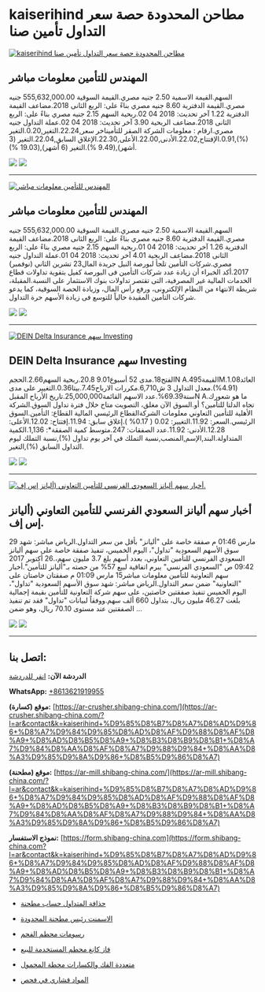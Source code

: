 # kaiserihind مطاحن المحدودة حصة سعر التداول تأمين صنا

<a href="https://swt.shibang-china.com/?l=ar&img&k=kaiserihind+%D9%85%D8%B7%D8%A7%D8%AD%D9%86+%D8%A7%D9%84%D9%85%D8%AD%D8%AF%D9%88%D8%AF%D8%A9+%D8%AD%D8%B5%D8%A9+%D8%B3%D8%B9%D8%B1+%D8%A7%D9%84%D8%AA%D8%AF%D8%A7%D9%88%D9%84+%D8%AA%D8%A3%D9%85%D9%8A%D9%86+%D8%B5%D9%86%D8%A7" target="_blank">![kaiserihind مطاحن المحدودة حصة سعر التداول تأمين صنا](http://static.shibang-china.com/all-800x300/362.jpg)</a>

## المهندس للتأمين معلومات مباشر
السهم.القيمة الاسمية 2.50 جنيه مصري.القيمة السوقية 555,632,000.00 جنيه مصري.القيمة الدفترية 8.60 جنيه مصري بناءً على: الربع الثانى 2018.مضاعف القيمة الدفترية 1.22 آخر تحديث: 2018 04 02.ربحية السهم 2.15 جنيه مصري بناءً على: الربع الثانى 2018.مضاعف الربحية 3.90 آخر تحديث: 2018 04 02.عملة التداول جنيه مصري.ارقام : معلومات الشركة الصقر للتأميناخر سعر,22.24.التغير,0.20.التغير (%),0.91.الإفتتاح,22.02.الأدنى,22.00.الأعلى,22.30.الإغلاق السابق,22.04.التغير (3 أشهر),(9.49 %).التغير (6 أشهر),(19.03 %).


<a href="https://whatsapp.shibangsoft.com/WhatsApp.php" target="_blank" title="WhatsApp">![](http://static.shibang-china.com/icon/whatsapp.png)</a> <a href="https://swt.shibang-china.com/?l=ar&icon&k=kaiserihind+%D9%85%D8%B7%D8%A7%D8%AD%D9%86+%D8%A7%D9%84%D9%85%D8%AD%D8%AF%D9%88%D8%AF%D8%A9+%D8%AD%D8%B5%D8%A9+%D8%B3%D8%B9%D8%B1+%D8%A7%D9%84%D8%AA%D8%AF%D8%A7%D9%88%D9%84+%D8%AA%D8%A3%D9%85%D9%8A%D9%86+%D8%B5%D9%86%D8%A7" target="_blank">![](http://static.shibang-china.com/icon/chat-ar.png)</a>

---

<a href="https://swt.shibang-china.com/?l=ar&img&k=kaiserihind+%D9%85%D8%B7%D8%A7%D8%AD%D9%86+%D8%A7%D9%84%D9%85%D8%AD%D8%AF%D9%88%D8%AF%D8%A9+%D8%AD%D8%B5%D8%A9+%D8%B3%D8%B9%D8%B1+%D8%A7%D9%84%D8%AA%D8%AF%D8%A7%D9%88%D9%84+%D8%AA%D8%A3%D9%85%D9%8A%D9%86+%D8%B5%D9%86%D8%A7" target="_blank">![المهندس للتأمين معلومات مباشر](http://static.shibang-china.com/all-800x300/1437.jpg)</a>

## المهندس للتأمين معلومات مباشر
السهم.القيمة الاسمية 2.50 جنيه مصري.القيمة السوقية 555,632,000.00 جنيه مصري.القيمة الدفترية 8.60 جنيه مصري بناءً على: الربع الثانى 2018.مضاعف القيمة الدفترية 1.26 آخر تحديث: 2018 04 01.ربحية السهم 2.15 جنيه مصري بناءً على: الربع الثانى 2018.مضاعف الربحية 4.01 آخر تحديث: 2018 04 01.عملة التداول جنيه مصري.شركات التأمين تلجأ لبورصة النيل جريدة المال23 تشرين الثاني (نوفمبر) 2017.أكد الخبراء أن زيادة عدد شركات التأمين فى البورصة كفيل بتقوية تداولات قطاع الخدمات المالية غير المصرفية، التى تقتصر تداولات بنوك الاستثمار على النسبة.المقبلة، شريطة الانتهاء من النظام الإلكترونى، ورفع رأس المال، وزيادة الحصة السوقية، كما يدعو شركات التأمين المقيدة حالياً للتوسع فى زيادة الأسهم حرة التداول.


<a href="https://whatsapp.shibangsoft.com/WhatsApp.php" target="_blank" title="WhatsApp">![](http://static.shibang-china.com/icon/whatsapp.png)</a> <a href="https://swt.shibang-china.com/?l=ar&icon&k=kaiserihind+%D9%85%D8%B7%D8%A7%D8%AD%D9%86+%D8%A7%D9%84%D9%85%D8%AD%D8%AF%D9%88%D8%AF%D8%A9+%D8%AD%D8%B5%D8%A9+%D8%B3%D8%B9%D8%B1+%D8%A7%D9%84%D8%AA%D8%AF%D8%A7%D9%88%D9%84+%D8%AA%D8%A3%D9%85%D9%8A%D9%86+%D8%B5%D9%86%D8%A7" target="_blank">![](http://static.shibang-china.com/icon/chat-ar.png)</a>

---

<a href="https://swt.shibang-china.com/?l=ar&img&k=kaiserihind+%D9%85%D8%B7%D8%A7%D8%AD%D9%86+%D8%A7%D9%84%D9%85%D8%AD%D8%AF%D9%88%D8%AF%D8%A9+%D8%AD%D8%B5%D8%A9+%D8%B3%D8%B9%D8%B1+%D8%A7%D9%84%D8%AA%D8%AF%D8%A7%D9%88%D9%84+%D8%AA%D8%A3%D9%85%D9%8A%D9%86+%D8%B5%D9%86%D8%A7" target="_blank">![DEIN Delta Insurance سهم Investing](http://static.shibang-china.com/all-800x300/174.jpg)</a>

## DEIN Delta Insurance سهم Investing
الفتح18.مدى 52 أسبوع9.01 20.8.ربحية السهم2.66.الحجمN A.القيمة495M.العائد1.08 (4.91%).معدل التداول 3 ش6,710.مكررات الارباح7.45.بيتا0.36.التغيير على مدى سنة69.39%.عدد الاسهم القائمة25,000,000.تاريخ الأرباح المقبلN A.ما هو شعورك تجاه الدلتا للتأمين؟ أو.السوق الآن مغلق، التصويت متاح خلال فترة تداول السوق.الشركة الأهلية للتأمين التعاوني معلومات الشركةالقطاع الرئيسي المالية القطاع: التأمين.السوق الرئيسي.السعر: 11.92.التغيير: 0.02 ( 0.17% ).إغلاق سابق: 11.94.إفتتاح: 12.02.الأعلى: 12.28.الأدنى: 11.92.عدد الصفقات: 247.متوسط كمية الصفقة*: 1,136.الكمية المتداولة.البند,الإسم,المنصب,نسبة التملك في آخر يوم تداول (%),نسبة التملك ليوم التداول السابق (%),التغير.


<a href="https://whatsapp.shibangsoft.com/WhatsApp.php" target="_blank" title="WhatsApp">![](http://static.shibang-china.com/icon/whatsapp.png)</a> <a href="https://swt.shibang-china.com/?l=ar&icon&k=kaiserihind+%D9%85%D8%B7%D8%A7%D8%AD%D9%86+%D8%A7%D9%84%D9%85%D8%AD%D8%AF%D9%88%D8%AF%D8%A9+%D8%AD%D8%B5%D8%A9+%D8%B3%D8%B9%D8%B1+%D8%A7%D9%84%D8%AA%D8%AF%D8%A7%D9%88%D9%84+%D8%AA%D8%A3%D9%85%D9%8A%D9%86+%D8%B5%D9%86%D8%A7" target="_blank">![](http://static.shibang-china.com/icon/chat-ar.png)</a>

---

<a href="https://swt.shibang-china.com/?l=ar&img&k=kaiserihind+%D9%85%D8%B7%D8%A7%D8%AD%D9%86+%D8%A7%D9%84%D9%85%D8%AD%D8%AF%D9%88%D8%AF%D8%A9+%D8%AD%D8%B5%D8%A9+%D8%B3%D8%B9%D8%B1+%D8%A7%D9%84%D8%AA%D8%AF%D8%A7%D9%88%D9%84+%D8%AA%D8%A3%D9%85%D9%8A%D9%86+%D8%B5%D9%86%D8%A7" target="_blank">![أخبار سهم أليانز السعودي الفرنسي للتأمين التعاوني (أليانز إس إف.](http://static.shibang-china.com/all-800x300/1251.jpg)</a>

## أخبار سهم أليانز السعودي الفرنسي للتأمين التعاوني (أليانز إس إف.
29 مارس 01:46 م صفقة خاصة على &quot;أليانز&quot; بأقل من سعر التداول.الرياض مباشر: شهد سوق الأسهم السعودية &quot;تداول&quot;، اليوم الخميس، تنفيذ صفقة خاصة على سهم أليانز السعودي الفرنسي للتأمين التعاوني، بعدد أسهم بلغ 3.7 مليون سهم،.26 أكتوبر 2017 09:42 ص &quot;السعودي الفرنسي&quot; يبرم اتفاقية لبيع 57% من حصته بـ&quot;أليانز للتأمين&quot;.أخبار سهم التعاونية للتأمين معلومات مباشر15 مارس 01:09 م صفقتان خاصتان على &quot;التعاونية&quot; ضمن سعر التداول.الرياض مباشر: شهد سوق الأسهم السعودية &quot;تداول&quot;، اليوم الخميس تنفيذ صفقتين خاصتين، على سهم شركة التعاونية للتأمين بقيمة إجمالية بلغت 46.27 مليون ريال، بتداول 660 ألف سهم.ووفقاً لبيانات &quot;تداول&quot; فقد تم تنفيذ الصفقتين عند مستوى 70.10 ريال، وهو ضمن …


<a href="https://whatsapp.shibangsoft.com/WhatsApp.php" target="_blank" title="WhatsApp">![](http://static.shibang-china.com/icon/whatsapp.png)</a> <a href="https://swt.shibang-china.com/?l=ar&icon&k=kaiserihind+%D9%85%D8%B7%D8%A7%D8%AD%D9%86+%D8%A7%D9%84%D9%85%D8%AD%D8%AF%D9%88%D8%AF%D8%A9+%D8%AD%D8%B5%D8%A9+%D8%B3%D8%B9%D8%B1+%D8%A7%D9%84%D8%AA%D8%AF%D8%A7%D9%88%D9%84+%D8%AA%D8%A3%D9%85%D9%8A%D9%86+%D8%B5%D9%86%D8%A7" target="_blank">![](http://static.shibang-china.com/icon/chat-ar.png)</a>

---
## اتصل بنا:

**الدردشة الآن:** [انقر للدردشة](https://swt.shibang-china.com?l=ar&contact&k=kaiserihind+%D9%85%D8%B7%D8%A7%D8%AD%D9%86+%D8%A7%D9%84%D9%85%D8%AD%D8%AF%D9%88%D8%AF%D8%A9+%D8%AD%D8%B5%D8%A9+%D8%B3%D8%B9%D8%B1+%D8%A7%D9%84%D8%AA%D8%AF%D8%A7%D9%88%D9%84+%D8%AA%D8%A3%D9%85%D9%8A%D9%86+%D8%B5%D9%86%D8%A7)

**WhatsApp:**  [+8613621919955](https://whatsapp.shibangsoft.com/WhatsApp.php)

**موقع (كسارة):** [https://ar-crusher.shibang-china.com/](https://ar-crusher.shibang-china.com/?l=ar&contact&k=kaiserihind+%D9%85%D8%B7%D8%A7%D8%AD%D9%86+%D8%A7%D9%84%D9%85%D8%AD%D8%AF%D9%88%D8%AF%D8%A9+%D8%AD%D8%B5%D8%A9+%D8%B3%D8%B9%D8%B1+%D8%A7%D9%84%D8%AA%D8%AF%D8%A7%D9%88%D9%84+%D8%AA%D8%A3%D9%85%D9%8A%D9%86+%D8%B5%D9%86%D8%A7)

**موقع (مطحنة):** [https://ar-mill.shibang-china.com/](https://ar-mill.shibang-china.com/?l=ar&contact&k=kaiserihind+%D9%85%D8%B7%D8%A7%D8%AD%D9%86+%D8%A7%D9%84%D9%85%D8%AD%D8%AF%D9%88%D8%AF%D8%A9+%D8%AD%D8%B5%D8%A9+%D8%B3%D8%B9%D8%B1+%D8%A7%D9%84%D8%AA%D8%AF%D8%A7%D9%88%D9%84+%D8%AA%D8%A3%D9%85%D9%8A%D9%86+%D8%B5%D9%86%D8%A7)

**نموذج الاستفسار:** [https://form.shibang-china.com](https://form.shibang-china.com?l=ar&contact&k=kaiserihind+%D9%85%D8%B7%D8%A7%D8%AD%D9%86+%D8%A7%D9%84%D9%85%D8%AD%D8%AF%D9%88%D8%AF%D8%A9+%D8%AD%D8%B5%D8%A9+%D8%B3%D8%B9%D8%B1+%D8%A7%D9%84%D8%AA%D8%AF%D8%A7%D9%88%D9%84+%D8%AA%D8%A3%D9%85%D9%8A%D9%86+%D8%B5%D9%86%D8%A7)

* [حذافة المتداول حساب مطحنة](../30/%D8%AD%D8%B0%D8%A7%D9%81%D8%A9%20%D8%A7%D9%84%D9%85%D8%AA%D8%AF%D8%A7%D9%88%D9%84%20%D8%AD%D8%B3%D8%A7%D8%A8%20%D9%85%D8%B7%D8%AD%D9%86%D8%A9.md)

* [الاسمنت رئيس مطحنة المحدودة](../30/%D8%A7%D9%84%D8%A7%D8%B3%D9%85%D9%86%D8%AA%20%D8%B1%D8%A6%D9%8A%D8%B3%20%D9%85%D8%B7%D8%AD%D9%86%D8%A9%20%D8%A7%D9%84%D9%85%D8%AD%D8%AF%D9%88%D8%AF%D8%A9.md)

* [رسومات محطم الفحم](../28/%D8%B1%D8%B3%D9%88%D9%85%D8%A7%D8%AA%20%D9%85%D8%AD%D8%B7%D9%85%20%D8%A7%D9%84%D9%81%D8%AD%D9%85.md)

* [فاز كانغ محطم المستخدمة للبيع](../29/%D9%81%D8%A7%D8%B2%20%D9%83%D8%A7%D9%86%D8%BA%20%D9%85%D8%AD%D8%B7%D9%85%20%D8%A7%D9%84%D9%85%D8%B3%D8%AA%D8%AE%D8%AF%D9%85%D8%A9%20%D9%84%D9%84%D8%A8%D9%8A%D8%B9.md)

* [متعددة الفك والكسارات محطة المحمول](../28/%D9%85%D8%AA%D8%B9%D8%AF%D8%AF%D8%A9%20%D8%A7%D9%84%D9%81%D9%83%20%D9%88%D8%A7%D9%84%D9%83%D8%B3%D8%A7%D8%B1%D8%A7%D8%AA%20%D9%85%D8%AD%D8%B7%D8%A9%20%D8%A7%D9%84%D9%85%D8%AD%D9%85%D9%88%D9%84.md)

* [المواد قشاري في فحص](../27/%D8%A7%D9%84%D9%85%D9%88%D8%A7%D8%AF%20%D9%82%D8%B4%D8%A7%D8%B1%D9%8A%20%D9%81%D9%8A%20%D9%81%D8%AD%D8%B5.md)